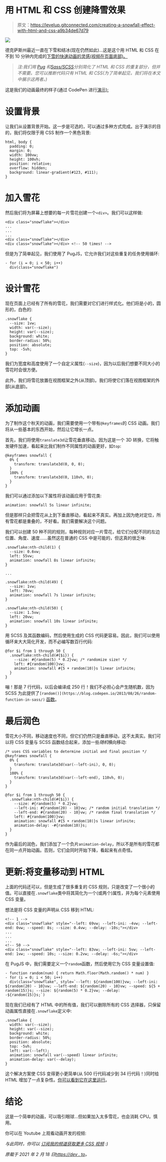 # 用 HTML 和 CSS 创建降雪效果

> 原文：<https://levelup.gitconnected.com/creating-a-snowfall-effect-with-html-and-css-a9b34de67d79>

![](img/b190b945d0e25cbd801b55a4fef20ffc.png)

德克萨斯州最近一直在下雪和结冰(现在仍然如此)…这是这个用 HTML 和 CSS 在不到 10 分钟内完成的[下雪的快速动画的灵感(视频在页面底部)。](https://www.youtube.com/watch?v=XO02P3QwENo)

> *注:我们用* [*Pug*](https://pugjs.org/api/getting-started.html) *和*[*Sass/SCSS*](https://sass-lang.com/)*分别简化了 HTML 和 CSS 的重复部分，但并不需要。您可以推断代码只有 HTML 和 CSS(为了简单起见，我们将在本文中展示这两者。)*

这是我们的动画最终的样子(通过 CodePen 进行[演示):](https://codepen.io/alvaromontoro/full/GRNmdzB)

# 设置背景

让我们从设置背景开始。这一步是可选的，可以通过多种方式完成。出于演示的目的，我们将仅限于用 CSS 制作一个黑色背景:

```
html, body {
  padding: 0;
  margin: 0;
  width: 100vw;
  height: 100vh;
  position: relative;
  overflow: hidden;
  background: linear-gradient(#123, #111);
}
```

# 加入雪花

然后我们将为屏幕上想要的每一片雪花创建一个`<div>`。我们可以这样做:

```
<div class="snowflake"></div>
...
...
...
<div class="snowflake"></div>
<div class="snowflake"></div> <!-- 50 times! -->
```

但是为了简单起见，我们使用了 PugJS，它允许我们对这些重复的任务使用循环:

```
- for (i = 0; i < 50; i++)
  div(class="snowflake")
```

# 设计雪花

现在页面上已经有了所有的雪花，我们需要对它们进行样式化。他们将是小的，圆形的，白色的:

```
.snowflake {
  --size: 1vw;
  width: var(--size);
  height: var(--size);
  background: white;
  border-radius: 50%;
  position: absolute;
  top: -5vh;
}
```

我们为宽度和高度使用了一个自定义属性(`--size`)，因为以后我们想要不同大小的雪花时会很方便。

此外，我们将雪花放置在视图框架之外(从顶部)。我们将使它们落在视图框架的外部(从底部)。

# 添加动画

为了制作这个秋天的动画，我们需要使用一个带有`@keyframes`的 CSS 动画。我们将从一些基本的东西开始，然后让它增长一点。

首先，我们将使用`translate3d`让雪花垂直移动。因为这是一个 3D 转换，它将触发硬件加速，看起来比我们制作不同属性的动画更好，如`top`:

```
@keyframes snowfall {
  0% {
    transform: translate3d(0, 0, 0);
  }
  100% {
    transform: translate3d(0, 110vh, 0);
  }
}
```

我们可以通过添加以下属性将该动画应用于雪花类:

```
animation: snowfall 5s linear infinite;
```

但是那样只会把雪花从上到下垂直移动，看起来不真实。再加上因为绝对定位，所有雪花都是重叠的，不好看。我们需要解决这个问题。

我们可以创建 50 种不同的规则，每种规则对应一片雪花，给它们分配不同的左边位置、角度、速度……虽然这在普通的 CSS 中是可能的，但这真的很乏味:

```
.snowflake:nth-child(1) {
  --size: 0.6vw;
  left: 55vw;
  animation: snowfall 8s linear infinite;
}

...

.snowflake:nth-child(49) {
  --size: 1vw;
  left: 78vw;
  animation: snowfall 7s linear infinite;
}

.snowflake:nth-child(50) {
  --size: 1.5vw;
  left: 20vw;
  animation: snowfall 10s linear infinite;
}
```

用 SCSS 及其函数编码，然后使用生成的 CSS 代码更容易。因此，我们可以使用循环来大大简化开发，而不必编写数百行代码:

```
@for $i from 1 through 50 {
  .snowflake:nth-child(#{$i}) {
    --size: #{random(5) * 0.2}vw; /* randomize size! */
    left: #{random(100)}vw;
    animation: snowfall #{5 + random(10)}s linear infinite;
  }
}
```

嘣！那是 7 行代码，以后会编译成 250 行！我们不必担心会产生随机数，因为 SCSS 为此提供了`[random()](https://blog.codepen.io/2013/08/26/random-function-in-sass/)` [函数](https://blog.codepen.io/2013/08/26/random-function-in-sass/)。

# 最后润色

雪花大小不同，移动速度也不同，但它们仍然只是垂直移动，这不太真实。我们可以将 CSS 变量与 SCSS 函数结合起来，添加一些*随机*横向移动:

```
/* uses CSS variables to determine initial and final position */
@keyframes snowfall {
  0% {
    transform: translate3d(var(--left-ini), 0, 0);
  }
  100% {
    transform: translate3d(var(--left-end), 110vh, 0);
  }
}

@for $i from 1 through 50 {
  .snowflake:nth-child(#{$i}) {
    --size: #{random(5) * 0.2}vw;
    --left-ini: #{random(20) - 10}vw; /* random initial translation */
    --left-end: #{random(20) - 10}vw; /* random final translation */
    left: #{random(100)}vw;
    animation: snowfall #{5 + random(10)}s linear infinite;
    animation-delay: -#{random(10)}s;
  }
}
```

作为最后的润色，我们添加了一个负片`animation-delay`，所以不是所有的雪花都在同一点开始动画。否则，它们会同时开始下降，看起来有点奇怪。

# 更新:将变量移动到 HTML

上面的代码还可以，但是生成了很多重复的 CSS 规则，只是改变了一个很小的值。可以直接在`.snowflake`类中将其简化为一个(或两个)属性，并为每个元素使用 CSS 变量。

想法是将 CSS 变量的声明从 CSS 移到 HTML:

```
<!-- 1 -->
<div class="snowflake" style="--left: 69vw; --left-ini: -4vw; --left-end: 0vw; --speed: 8s; --size: 0.4vw; --delay: -10s;"></div>
...
...
...
<!-- 50 -->
<div class="snowflake" style="--left: 83vw; --left-ini: 5vw; --left-end: 1vw; --speed: 10s; --size: 0.2vw; --delay: -6s;"></div>
```

在 PugJS 中，我们需要定义一个`random`函数，然后使用它为 CSS 变量设置值:

```
- function random(num) { return Math.floor(Math.random() * num) } 
- for (i = 0; i < 50; i++) 
  div(class="snowflake", style=`--left: ${random(100)}vw; --left-ini: ${random(20) - 10}vw; --left-end: ${random(20) - 10}vw; --speed: ${5 + random(15)}s; --size: ${random(5) * 0.2}vw; --delay: -${random(15)}s;`)
```

现在我们已经有了 HTML 中的所有值，我们可以删除所有的 CSS 选择器，只保留动画属性直接在`.snowflake`定义中:

```
.snowflake {
  width: var(--size);
  height: var(--size);
  background: white;
  border-radius: 50%;
  position: absolute;
  top: -5vh;
  left: var(--left);
  animation: snowfall var(--speed) linear infinite;
  animation-delay: var(--delay);
}
```

这个解决方案使 CSS 变得更小更简单(从 500 行代码减少到 34 行代码！)同时给 HTML 增加了一点复杂性。[你可以看到它在这里运行](https://codepen.io/alvaromontoro/full/dyORQLy)。

# 结论

这是一个简单的动画，可以吸引眼球…但如果加入太多雪花，也会消耗 CPU。慎用。

你可以在 Youtube 上观看动画开发的视频:

*与此同时，你可以* [*订阅我的频道获取更多 CSS 视频*](https://www.youtube.com/c/AlvaroMontoroCSS) *:)*

*原载于 2021 年 2 月 18 日*[*https://dev . to*](https://dev.to/alvaromontoro/creating-a-snowfall-effect-with-html-and-css-1pp1)*。*